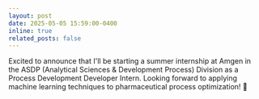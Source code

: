 ```yaml
---
layout: post
date: 2025-05-05 15:59:00-0400
inline: true
related_posts: false
---
```


Excited to announce that I'll be starting a summer internship at Amgen in the ASDP (Analytical Sciences & Development Process) Division as a Process Development Developer Intern. Looking forward to applying machine learning techniques to pharmaceutical process optimization! 🧬
